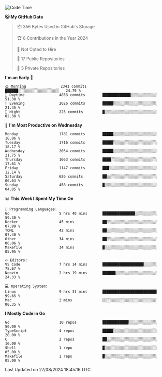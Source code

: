 <!--START_SECTION:waka-->
![Code Time](http://img.shields.io/badge/Code%20Time-846%20hrs%2057%20mins-blue)

**🐱 My GitHub Data** 

> 📦 356 Bytes Used in GitHub's Storage 
 > 
> 🏆 8 Contributions in the Year 2024
 > 
> 🚫 Not Opted to Hire
 > 
> 📜 17 Public Repositories 
 > 
> 🔑 3 Private Repositories 
 > 
**I'm an Early 🐤** 

```text
🌞 Morning                2341 commits        ██████░░░░░░░░░░░░░░░░░░░   24.79 % 
🌆 Daytime                4853 commits        █████████████░░░░░░░░░░░░   51.38 % 
🌃 Evening                2026 commits        █████░░░░░░░░░░░░░░░░░░░░   21.45 % 
🌙 Night                  225 commits         █░░░░░░░░░░░░░░░░░░░░░░░░   02.38 % 
```
📅 **I'm Most Productive on Wednesday** 

```text
Monday                   1781 commits        █████░░░░░░░░░░░░░░░░░░░░   18.86 % 
Tuesday                  1716 commits        █████░░░░░░░░░░░░░░░░░░░░   18.17 % 
Wednesday                2054 commits        █████░░░░░░░░░░░░░░░░░░░░   21.75 % 
Thursday                 1663 commits        ████░░░░░░░░░░░░░░░░░░░░░   17.61 % 
Friday                   1147 commits        ███░░░░░░░░░░░░░░░░░░░░░░   12.14 % 
Saturday                 626 commits         ██░░░░░░░░░░░░░░░░░░░░░░░   06.63 % 
Sunday                   458 commits         █░░░░░░░░░░░░░░░░░░░░░░░░   04.85 % 
```


📊 **This Week I Spent My Time On** 

```text
💬 Programming Languages: 
Go                       5 hrs 40 mins       ███████████████░░░░░░░░░░   59.30 % 
Docker                   45 mins             ██░░░░░░░░░░░░░░░░░░░░░░░   07.89 % 
TOML                     42 mins             ██░░░░░░░░░░░░░░░░░░░░░░░   07.40 % 
Other                    34 mins             ██░░░░░░░░░░░░░░░░░░░░░░░   06.06 % 
Makefile                 34 mins             █░░░░░░░░░░░░░░░░░░░░░░░░   05.95 % 

🔥 Editors: 
VS Code                  7 hrs 14 mins       ███████████████████░░░░░░   75.67 % 
Neovim                   2 hrs 19 mins       ██████░░░░░░░░░░░░░░░░░░░   24.33 % 

💻 Operating System: 
Linux                    9 hrs 31 mins       █████████████████████████   99.65 % 
Mac                      2 mins              ░░░░░░░░░░░░░░░░░░░░░░░░░   00.35 % 
```

**I Mostly Code in Go** 

```text
Go                       10 repos            ████████████░░░░░░░░░░░░░   50.00 % 
TypeScript               4 repos             █████░░░░░░░░░░░░░░░░░░░░   20.00 % 
C                        2 repos             ██░░░░░░░░░░░░░░░░░░░░░░░   10.00 % 
Shell                    1 repo              █░░░░░░░░░░░░░░░░░░░░░░░░   05.00 % 
Makefile                 1 repo              █░░░░░░░░░░░░░░░░░░░░░░░░   05.00 % 
```




 Last Updated on 27/08/2024 18:45:16 UTC
<!--END_SECTION:waka-->

